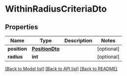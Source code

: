 # WithinRadiusCriteriaDto

## Properties
Name | Type | Description | Notes
------------ | ------------- | ------------- | -------------
**position** | [**PositionDto**](PositionDto.md) |  | [optional] 
**radius** | **int** |  | [optional] 

[[Back to Model list]](../README.md#documentation-for-models) [[Back to API list]](../README.md#documentation-for-api-endpoints) [[Back to README]](../README.md)

